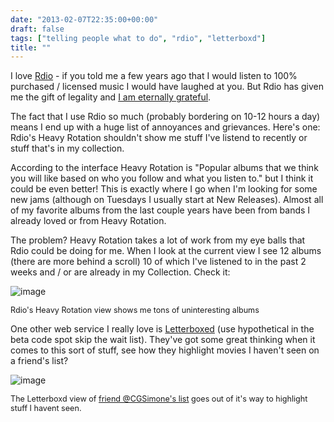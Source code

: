 ```yaml
---
date: "2013-02-07T22:35:00+00:00"
draft: false
tags: ["telling people what to do", "rdio", "letterboxd"]
title: ""
---
```

I love [Rdio](http://rdio.com) - if you told me a few years ago that I would listen to 100% purchased / licensed music I would have laughed at you. But Rdio has given me the gift of legality and [I am eternally grateful](http://www.funnyjunk.com/funny_pictures/138361/We/).

The fact that I use Rdio so much (probably bordering on 10-12 hours a day) means I end up with a huge list of annoyances and grievances. Here's one: Rdio's Heavy Rotation shouldn't show me stuff I've listend to recently or stuff that's in my collection.

According to the interface Heavy Rotation is "Popular albums that we think you will like based on who you follow and what you listen to." but I think it could be even better! This is exactly where I go when I'm looking for some new jams (although on Tuesdays I usually start at New Releases). Almost all of my favorite albums from the last couple years have been from bands I already loved or from Heavy Rotation.

The problem? Heavy Rotation takes a lot of work from my eye balls that Rdio could be doing for me. When I look at the current view I see 12 albums (there are more behind a scroll) 10 of which I've listened to in the past 2 weeks and / or are already in my Collection. Check it:

<img src="http://media.tumblr.com/360e59bd2846af050d44341f175ad8ae/tumblr_inline_mhvfeoVZ7j1qz4rgp.png" alt="image" />

<small style="font-size: 90%">Rdio's Heavy Rotation view shows me tons of uninteresting albums</small>

One other web service I really love is [Letterboxed](http://letterboxd.com) (use hypothetical in the beta code spot skip the wait list). They've got some great thinking when it comes to this sort of stuff, see how they highlight movies I haven't seen on a friend's list?

<img src="http://media.tumblr.com/7d2abbd16040c9fb057d20566afbc75d/tumblr_inline_mhvfewsm1W1qz4rgp.png" alt="image" />

<small style="font-size: 90%">The Letterboxd view of [friend @CGSimone's list](http://letterboxd.com/cgsimone/films/) goes out of it's way to highlight stuff I havent seen.</small>
